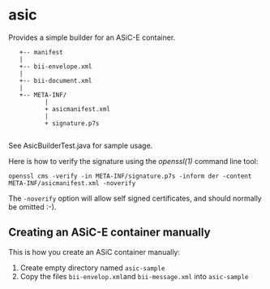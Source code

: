 # asic

Provides a simple builder for an ASiC-E container.

```
   +-- manifest
   |
   +-- bii-envelope.xml
   |
   +-- bii-document.xml
   |
   +-- META-INF/
          |
          + asicmanifest.xml
          |
          + signature.p7s
   
```


See AsicBuilderTest.java for sample usage.

Here is how to verify the signature using the *openssl(1)* command line tool:

```
openssl cms -verify -in META-INF/signature.p7s -inform der -content META-INF/asicmanifest.xml -noverify
```

The `-noverify` option will allow self signed certificates, and should normally be omitted :-).
 
## Creating an ASiC-E container manually

This is how you create an ASiC container manually:

1. Create empty directory named `asic-sample`
1. Copy the files `bii-envelop.xml`and `bii-message.xml` into `asic-sample`

